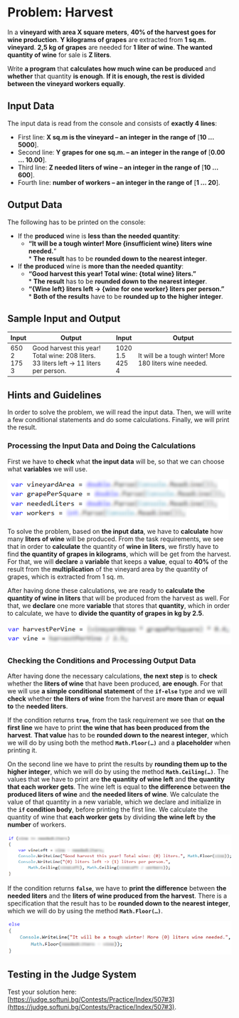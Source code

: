 # Problem: Harvest

In a **vineyard with area X square meters**, **40% of the harvest goes for wine production**. **Y kilograms of grapes** are extracted from **1 sq.m. vineyard**. **2,5 kg of grapes** are needed for **1 liter of wine**. **The wanted quantity of wine** for sale is **Z liters**. 

Write **a program** that **calculates how much wine can be produced** and **whether** that quantity **is enough**. **If it is enough, the rest is divided between the vineyard workers equally**. 

## Input Data

The input data is read from the console and consists of **exactly 4 lines**: 
* First line: **X sq.m is the vineyard – an integer in the range of** [**10 … 5000**].
* Second line: **Y grapes for one sq.m. – an integer in the range of** [**0.00 … 10.00**].
* Third line: **Z needed liters of wine – an integer in the range of** [**10 … 600**].
* Fourth line: **number of workers – an integer in the range of** [**1 … 20**].

## Output Data

The following has to be printed on the console:
* If the **produced** wine is **less than the needed quantity**:
  * **“It will be a tough winter! More {insufficient wine} liters wine needed.**”  
   \* **The result** has to be **rounded down to the nearest integer**.
* If **the produced** wine is **more than the needed quantity**:
  * **“Good harvest this year! Total wine: {total wine} liters.”**  
   \* **The result** has to be **rounded down to the nearest integer**.
  * **“{Wine left} liters left -> {wine for one worker} liters per person.”**  
   \* **Both of the results** have to be **rounded up to the higher integer**.

## Sample Input and Output

| Input | Output | Input | Output |
|----|-----|----|-----|
|650<br>2<br>175<br>3|Good harvest this year! Total wine: 208 liters.<br>33 liters left -> 11 liters per person.|1020<br>1.5<br>425<br>4|It will be a tough winter! More 180 liters wine needed.|

## Hints and Guidelines

In order to solve the problem, we will read the input data. Then, we will write a few conditional statements and do some calculations. Finally, we will print the result.

### Processing the Input Data and Doing the Calculations

First we have to **check** what **the input data** will be, so that we can choose what **variables** we will use. 

![](/assets/chapter-3-2-images/04.Harvest-01.png)

To solve the problem, based on **the input data**, we have to **calculate** how many **liters of wine** will be produced. From the task requirements, we see that in order to **calculate** the quantity of **wine in liters**, we firstly have to find **the quantity of grapes in kilograms**, which will be get from the harvest. For that, we will **declare** a **variable** that keeps a **value**, equal to **40%** of the result from the **multiplication** of the vineyard area by the quantity of grapes, which is extracted from 1 sq. m.

After having done these calculations, we are ready to **calculate the quantity of wine in liters** that will be produced from the harvest as well. For that, we **declare** one more **variable** that stores that **quantity**, which in order to calculate, we have to **divide the quantity of grapes in kg by 2.5**.

![](/assets/chapter-3-2-images/04.Harvest-02.png)

### Checking the Conditions and Processing Output Data

After having done the necessary calculations, **the next step** is to **check** whether the **liters of wine** that have been produced, **are enough**. For that we will use **a simple conditional statement** of the **`if-else`** type and we will **check** whether **the liters of wine** from the harvest are **more than** or **equal to** the **needed liters**. 

If the condition returns **`true`**, from the task requirement we see that **on the first line** we have to print **the wine that has been produced from the harvest**. **That value** has to be **rounded down to the nearest integer**, which we will do by using both the method **`Math.Floor(…)`** and a **placeholder** when printing it. 

On the second line we have to print the results by **rounding them up to the higher integer**, which we will do by using the method **`Math.Ceiling(…)`**. The values that we have to print are **the quantity of wine left** and **the quantity that each worker gets**. The wine left is equal to **the difference** between **the produced liters of wine** and **the needed liters of wine**. We calculate the value of that quantity in a new variable, which we declare and initialize in the **`if` condition body**, before printing the first line. We calculate the quantity of wine that **each worker gets** by dividing **the wine left** by **the number** of workers.

![](/assets/chapter-3-2-images/04.Harvest-03.png)

If the condition returns **`false`**, we have to **print the difference** between **the needed liters** and the **liters of wine produced from the harvest**. There is a specification that the result has to be **rounded down to the nearest integer**, which we will do by using the method **`Math.Floor(…)`**.

![](/assets/chapter-3-2-images/04.Harvest-04.png)

## Testing in the Judge System

Test your solution here: [https://judge.softuni.bg/Contests/Practice/Index/507#3](https://judge.softuni.bg/Contests/Practice/Index/507#3).
